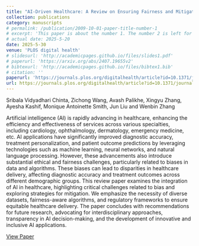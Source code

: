 ```yaml
---
title: "AI-Driven Healthcare: A Review on Ensuring Fairness and Mitigating Bias"
collection: publications
category: manuscripts
# permalink: /publication/2009-10-01-paper-title-number-1
# excerpt: 'This paper is about the number 1. The number 2 is left for future work.'
# actual date: 2025-5-20
date: 2025-5-30
venue: 'PLOS digital health'
# slidesurl: 'http://academicpages.github.io/files/slides1.pdf'
# paperurl: 'https://arxiv.org/abs/2407.19655v2'
# bibtexurl: 'http://academicpages.github.io/files/bibtex1.bib'
# citation: ''
paperurl: 'https://journals.plos.org/digitalhealth/article?id=10.1371/journal.pdig.0000864'
url: https://journals.plos.org/digitalhealth/article?id=10.1371/journal.pdig.0000864 
---
```

Sribala Vidyadhari Chinta, Zichong Wang, Avash Palikhe, Xingyu Zhang, Ayesha Kashif, Monique Antoinette Smith, Jun Liu and Wenbin Zhang

Artificial intelligence (AI) is rapidly advancing in healthcare, enhancing the efficiency and effectiveness of services across various specialties, including cardiology, ophthalmology, dermatology, emergency medicine, etc. AI applications have significantly improved diagnostic accuracy, treatment personalization, and patient outcome predictions by leveraging technologies such as machine learning, neural networks, and natural language processing. However, these advancements also introduce substantial ethical and fairness challenges, particularly related to biases in data and algorithms. These biases can lead to disparities in healthcare delivery, affecting diagnostic accuracy and treatment outcomes across different demographic groups. This review paper examines the integration of AI in healthcare, highlighting critical challenges related to bias and exploring strategies for mitigation. We emphasize the necessity of diverse datasets, fairness-aware algorithms, and regulatory frameworks to ensure equitable healthcare delivery. The paper concludes with recommendations for future research, advocating for interdisciplinary approaches, transparency in AI decision-making, and the development of innovative and inclusive AI applications.

[View Paper](https://journals.plos.org/digitalhealth/article?id=10.1371/journal.pdig.0000864)